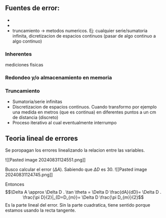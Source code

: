 ## Fuentes de error:
- 
- 
- truncamiento -> metodos numericos. Ej: cualquier serie/sumatoria infinita, dicretizacion de espacios continuos (pasar de algo continuo a algo continuo)

### Inherentes
mediciones fisicas

### Redondeo y/o almacenamiento en memoria
### Truncamiento 
- Sumatoria/serie infinitas
- Discretizacion de espacios continuos. Cuando transformo por ejemplo una medida en metros (que es continua) en diferentes puntos a un cm de distancia (discreto)
- Proceso iterativo al cual eventualmente interrumpo


## Teoria lineal de errores
Se poropagan los errores linealizando la relacion entre las variables.   

![[Pasted image 20240831124551.png]]

Busco calcular el error ($\Delta A$). Sabiendo que $\Delta D$ es 30. 
![[Pasted image 20240831124745.png]]

Entonces 
$$\Delta A \approx \Delta D . \tan \theta = \Delta D \frac{dA}{dD}= \Delta D . \frac{\pi D}{2}|_{D=D_{m}}= \Delta D  \frac{\pi D_{m}}{2}$$
Es la parte lineal del error. Sin la parte cuadratica, tiene sentido porque estamos usando la recta tangente.